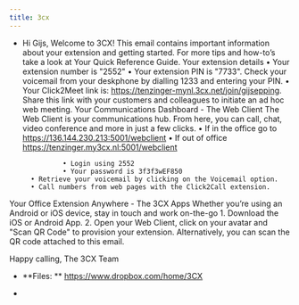 ```yaml
---
title: 3cx
---
```


- Hi Gijs,
Welcome to 3CX! This email contains important information about your extension and getting started. For more tips and how-to’s take a look at Your Quick Reference Guide. 
Your extension details
        • Your extension number is "2552"
        • Your extension PIN is "7733". Check your voicemail from your deskphone by dialling 1233 and entering your PIN.
        • Your Click2Meet link is: https://tenzinger-mynl.3cx.net/join/gijsepping. Share this link with your customers and colleagues to initiate an ad hoc web meeting.
Your Communications Dashboard - The Web Client
The Web Client is your communications hub. From here, you can call, chat, video conference and more in just a few clicks. 
        • If in the office go to https://136.144.230.213:5001/webclient 
        • If out of office https://tenzinger.my3cx.nl:5001/webclient 
        
                • Login using 2552
                • Your password is 3f3f3wEF850
        • Retrieve your voicemail by clicking on the Voicemail option.
        • Call numbers from web pages with the Click2Call extension.
Your Office Extension Anywhere - The 3CX Apps
Whether you’re using an Android or iOS device, stay in touch and work on-the-go
        1. Download the iOS or Android App. 
        2. Open your Web Client, click on your avatar and "Scan QR Code" to provision your extension. Alternatively, you can scan the QR code attached to this email.

Happy calling,
The 3CX Team


- **Files: ** https://www.dropbox.com/home/3CX

- 

